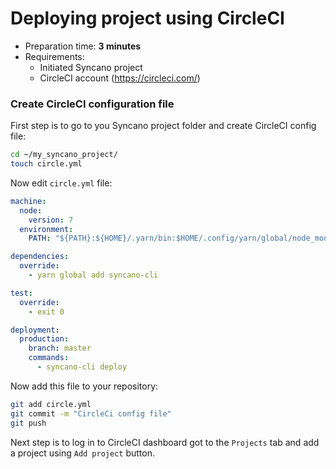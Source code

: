 # Deploying project using CircleCI

* Preparation time: **3 minutes**
* Requirements:
  - Initiated Syncano project
  - CircleCI account (https://circleci.com/)

### Create CircleCI configuration file

First step is to go to you Syncano project folder and create CircleCI config file:

```sh
cd ~/my_syncano_project/
touch circle.yml
```

Now edit `circle.yml` file:

```yaml
machine:
  node:
    version: 7
  environment:
    PATH: "${PATH}:${HOME}/.yarn/bin:$HOME/.config/yarn/global/node_modules/.bin:${HOME}/${CIRCLE_PROJECT_REPONAME}/node_modules/.bin"

dependencies:
  override:
    - yarn global add syncano-cli

test:
  override:
    - exit 0

deployment:
  production:
    branch: master
    commands:
      - syncano-cli deploy
```

Now add this file to your repository:

```sh
git add circle.yml
git commit -m "CircleCi config file"
git push
```

Next step is to log in to CircleCI dashboard got to the `Projects` tab and add a project using `Add project` button.
